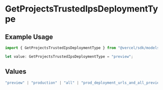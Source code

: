 # GetProjectsTrustedIpsDeploymentType

## Example Usage

```typescript
import { GetProjectsTrustedIpsDeploymentType } from "@vercel/sdk/models/getprojectsop.js";

let value: GetProjectsTrustedIpsDeploymentType = "preview";
```

## Values

```typescript
"preview" | "production" | "all" | "prod_deployment_urls_and_all_previews" | "all_except_custom_domains"
```